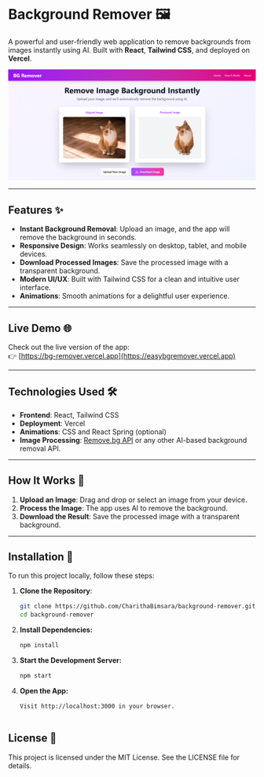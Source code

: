 # Background Remover 🖼️

A powerful and user-friendly web application to remove backgrounds from images instantly using AI. Built with **React**, **Tailwind CSS**, and deployed on **Vercel**.

![Demo](demo.png) <!-- Replace with your demo GIF or image -->

---

## Features ✨

- **Instant Background Removal**: Upload an image, and the app will remove the background in seconds.
- **Responsive Design**: Works seamlessly on desktop, tablet, and mobile devices.
- **Download Processed Images**: Save the processed image with a transparent background.
- **Modern UI/UX**: Built with Tailwind CSS for a clean and intuitive user interface.
- **Animations**: Smooth animations for a delightful user experience.

---

## Live Demo 🌐

Check out the live version of the app:  
👉 [https://bg-remover.vercel.app](https://easybgremover.vercel.app) <!-- Replace with your Vercel URL -->

---

## Technologies Used 🛠️

- **Frontend**: React, Tailwind CSS
- **Deployment**: Vercel
- **Animations**: CSS and React Spring (optional)
- **Image Processing**: [Remove.bg API](https://www.remove.bg/) or any other AI-based background removal API.

---

## How It Works 🧠

1. **Upload an Image**: Drag and drop or select an image from your device.
2. **Process the Image**: The app uses AI to remove the background.
3. **Download the Result**: Save the processed image with a transparent background.

---

## Installation 🚀

To run this project locally, follow these steps:

1. **Clone the Repository**:
   ```bash
   git clone https://github.com/CharithaBimsara/background-remover.git
   cd background-remover
   ```
2. **Install Dependencies:**

    ```bash
    npm install
    ```
3. **Start the Development Server:**

    ```bash
    npm start
    ```
4. **Open the App:**

    ```
    Visit http://localhost:3000 in your browser.


## License 📜

This project is licensed under the MIT License. See the LICENSE file for details.
